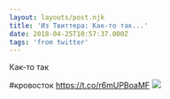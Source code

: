 ```yaml
---
layout: layouts/post.njk
title: 'Из Твиттера: Как-то так...'
date: 2018-04-25T10:57:37.000Z
tags: 'from twitter'
---
```



Как-то так

#кровосток https://t.co/r6mUPBoaMF
  <img src="https://pbs.twimg.com/media/Dbn5k1oW4AAem7w.jpg" />
